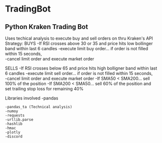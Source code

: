 # TradingBot
## Python Kraken Trading Bot
Uses techical analysis to execute buy and sell orders on thru Kraken's API
Strategy:
  BUYS
  -If RSI crosses above 30 or 35 and price hits low bollinger band within last 6 candles
     -execute limit buy order... if order is not filled within 15 seconds,    
       -cancel limit order and execute market order
  
  SELLS
    -If RSI crosses below 65 and price hits high bolligner band within last 6 candles
      -execute limit sell order... if order is not filled within 15 seconds,    
       -cancel limit order and execute market order
       -If SMA50 < SMA200... sell 100% of the position
       -If SMA200 < SMA50... sell 60% of the position and set trailing stop loss for remaining 40%
   
   Libraries involved
    -pandas
    
    -pandas_ta (Technical analysis)
    -numoy
    -requests
    -urllib.parse
    -hashlib
    -hmac
    -plotly
    -discord
